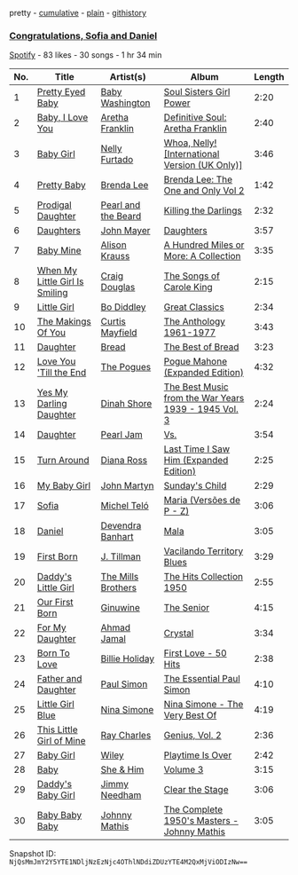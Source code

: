pretty - [cumulative](/playlists/cumulative/2vfyCK7WsXnVeItNwuiFFR.md) - [plain](/playlists/plain/2vfyCK7WsXnVeItNwuiFFR) - [githistory](https://github.githistory.xyz/mackorone/spotify-playlist-archive/blob/main/playlists/plain/2vfyCK7WsXnVeItNwuiFFR)

### [Congratulations, Sofia and Daniel](https://open.spotify.com/playlist/2vfyCK7WsXnVeItNwuiFFR)

> 

[Spotify](https://open.spotify.com/user/spotify) - 83 likes - 30 songs - 1 hr 34 min

| No. | Title | Artist(s) | Album | Length |
|---|---|---|---|---|
| 1 | [Pretty Eyed Baby](https://open.spotify.com/track/1iNjyEYPmxA3JF17OzmLHs) | [Baby Washington](https://open.spotify.com/artist/29afta7TiMlvY1fkgaFJcH) | [Soul Sisters Girl Power](https://open.spotify.com/album/1GFNuRo7Cit3U18XCaYLPA) | 2:20 |
| 2 | [Baby, I Love You](https://open.spotify.com/track/4CqfNNLTAO99k4vBBQRxZM) | [Aretha Franklin](https://open.spotify.com/artist/7nwUJBm0HE4ZxD3f5cy5ok) | [Definitive Soul: Aretha Franklin](https://open.spotify.com/album/2TQwwjsqs7dsHWkzcTa36n) | 2:40 |
| 3 | [Baby Girl](https://open.spotify.com/track/0F4rlAo6JcczFGyr3l1HR6) | [Nelly Furtado](https://open.spotify.com/artist/2jw70GZXlAI8QzWeY2bgRc) | [Whoa, Nelly! \[International Version \(UK Only\)\]](https://open.spotify.com/album/08hjab68q57U6XhLqk4Cu3) | 3:46 |
| 4 | [Pretty Baby](https://open.spotify.com/track/64yve9ERakVLgli46iyz5P) | [Brenda Lee](https://open.spotify.com/artist/4cPHsZM98sKzmV26wlwD2W) | [Brenda Lee: The One and Only Vol 2](https://open.spotify.com/album/5GZoQnjVRx0fmllwJ1Kqy3) | 1:42 |
| 5 | [Prodigal Daughter](https://open.spotify.com/track/19ERwzxmbvcWDWdwdqDOZG) | [Pearl and the Beard](https://open.spotify.com/artist/5R2aEHXvhpcbsL6tAJt5do) | [Killing the Darlings](https://open.spotify.com/album/19tTbth3Il2QEnoirOGinC) | 2:32 |
| 6 | [Daughters](https://open.spotify.com/track/6J3PYJ5mpscGmSFF6ANYDQ) | [John Mayer](https://open.spotify.com/artist/0hEurMDQu99nJRq8pTxO14) | [Daughters](https://open.spotify.com/album/1kf0hXvUKd4qkKGrWBws7q) | 3:57 |
| 7 | [Baby Mine](https://open.spotify.com/track/1eRCRCO4IdkxHzdqVjUKQ3) | [Alison Krauss](https://open.spotify.com/artist/5J6L7N6B4nI1M5cwa29mQG) | [A Hundred Miles or More: A Collection](https://open.spotify.com/album/01IjKv7DKoXKVI8wS0TLpU) | 3:35 |
| 8 | [When My Little Girl Is Smiling](https://open.spotify.com/track/0RFxiywADCtJrpnWCjRXP5) | [Craig Douglas](https://open.spotify.com/artist/2B52XDLCjJiYiEjtBeeOD0) | [The Songs of Carole King](https://open.spotify.com/album/0OX19x2M0o3SeHaPdWtpy8) | 2:15 |
| 9 | [Little Girl](https://open.spotify.com/track/7bpG4yiXDGCcHbE7NgNpDq) | [Bo Diddley](https://open.spotify.com/artist/2bmixwMZXlkl2sbIbOfviq) | [Great Classics](https://open.spotify.com/album/3pSWdHE4Nvn3PIorv1aD2Q) | 2:34 |
| 10 | [The Makings Of You](https://open.spotify.com/track/3H9Xxl4vitt2XgzZLrDyDB) | [Curtis Mayfield](https://open.spotify.com/artist/2AV6XDIs32ofIJhkkDevjm) | [The Anthology 1961\-1977](https://open.spotify.com/album/0qvxVXv3xnLJT4iUDATxVk) | 3:43 |
| 11 | [Daughter](https://open.spotify.com/track/4c5tAsvYlk1fWuK7oPRnUh) | [Bread](https://open.spotify.com/artist/70ZTdbPEcEugBNay4MvxfL) | [The Best of Bread](https://open.spotify.com/album/27PnJozrSZByyLlqFtiVtx) | 3:23 |
| 12 | [Love You 'Till the End](https://open.spotify.com/track/2WTgDM0RGMG0v9nA7yc6uW) | [The Pogues](https://open.spotify.com/artist/2wzMOQwNT6ZvVB4amvhFAH) | [Pogue Mahone \(Expanded Edition\)](https://open.spotify.com/album/2AGx8a5UJvGA1sdz6y6OkE) | 4:32 |
| 13 | [Yes My Darling Daughter](https://open.spotify.com/track/4nC1OvUy6chDtxHYDNnag0) | [Dinah Shore](https://open.spotify.com/artist/73xrrv4ZrlpLi1q0Q34wiK) | [The Best Music from the War Years 1939 \- 1945 Vol\. 3](https://open.spotify.com/album/5l8H5TG5CdBc2btNm3IgqF) | 2:24 |
| 14 | [Daughter](https://open.spotify.com/track/5dLg1mk8bZTKxoSPMyS2Bl) | [Pearl Jam](https://open.spotify.com/artist/1w5Kfo2jwwIPruYS2UWh56) | [Vs.](https://open.spotify.com/album/1IbWeuKHK34rttmwkUJGIs) | 3:54 |
| 15 | [Turn Around](https://open.spotify.com/track/04e8lZDwgyiC3a4SYb8RdQ) | [Diana Ross](https://open.spotify.com/artist/3MdG05syQeRYPPcClLaUGl) | [Last Time I Saw Him \(Expanded Edition\)](https://open.spotify.com/album/25b5PnuHsPiZqZj6gp6ye2) | 2:25 |
| 16 | [My Baby Girl](https://open.spotify.com/track/4PyKotNp85RgqW11SGN3kw) | [John Martyn](https://open.spotify.com/artist/3JulrApLVT81sb2HkfwMks) | [Sunday's Child](https://open.spotify.com/album/2qn3l9CjKrbMoPs7zBSc81) | 2:29 |
| 17 | [Sofia](https://open.spotify.com/track/6CiKKl0pCZ1nEWKmDHKAlf) | [Michel Teló](https://open.spotify.com/artist/1sDVuztNhGcetCLChkleDA) | [Maria \(Versões de P \- Z\)](https://open.spotify.com/album/75WIZlS4xT0yHTMwpG4dPA) | 3:06 |
| 18 | [Daniel](https://open.spotify.com/track/6ewPNRMyIV475LyLARjQjM) | [Devendra Banhart](https://open.spotify.com/artist/1YZEoYFXx4AxVv13OiOPvZ) | [Mala](https://open.spotify.com/album/1Z69PSnbIBojgF9NBJbKca) | 3:05 |
| 19 | [First Born](https://open.spotify.com/track/0pv2WnmVU5uZsyPSGMz8Oo) | [J\. Tillman](https://open.spotify.com/artist/21XbnrbEMUTZelIfoV12hC) | [Vacilando Territory Blues](https://open.spotify.com/album/1t93vXf4ua26qPxp4Msik3) | 3:29 |
| 20 | [Daddy's Little Girl](https://open.spotify.com/track/3DFRNxC3kROOKNT18i15Br) | [The Mills Brothers](https://open.spotify.com/artist/5v8bwWRbu7AI3YFhzoM6Ha) | [The Hits Collection 1950](https://open.spotify.com/album/7GJLy632Hq1obJWb0SCZNu) | 2:55 |
| 21 | [Our First Born](https://open.spotify.com/track/2ivb7FUrnoArK0v1JvqwYA) | [Ginuwine](https://open.spotify.com/artist/7r8RF1tN2A4CiGEplkp1oP) | [The Senior](https://open.spotify.com/album/3t4OgAvvOzvXw8D2NHUeDR) | 4:15 |
| 22 | [For My Daughter](https://open.spotify.com/track/7pGLavUHD7BZaQ9rAvFJLT) | [Ahmad Jamal](https://open.spotify.com/artist/6gc6oo3u2f7SqTd4mhe81O) | [Crystal](https://open.spotify.com/album/61tuvxkgsvrsRQmoMSu6YA) | 3:34 |
| 23 | [Born To Love](https://open.spotify.com/track/1B5JLFTP2IqHO5RbZgu9bJ) | [Billie Holiday](https://open.spotify.com/artist/1YzCsTRb22dQkh9lghPIrp) | [First Love \- 50 Hits](https://open.spotify.com/album/723W2Fu9VEqlF8dVhREBl2) | 2:38 |
| 24 | [Father and Daughter](https://open.spotify.com/track/6PQqTPQ63mMf7jg0jb407d) | [Paul Simon](https://open.spotify.com/artist/2CvCyf1gEVhI0mX6aFXmVI) | [The Essential Paul Simon](https://open.spotify.com/album/4kdOH3s9cRL9YykvHFpSlD) | 4:10 |
| 25 | [Little Girl Blue](https://open.spotify.com/track/0cK82o50GO2XpyvaglBBWc) | [Nina Simone](https://open.spotify.com/artist/7G1GBhoKtEPnP86X2PvEYO) | [Nina Simone \- The Very Best Of](https://open.spotify.com/album/2HwQNLQBZNvOf55mJeKDvC) | 4:19 |
| 26 | [This Little Girl of Mine](https://open.spotify.com/track/1lHnGHEMoV31piUsLyM3mn) | [Ray Charles](https://open.spotify.com/artist/1eYhYunlNJlDoQhtYBvPsi) | [Genius, Vol\. 2](https://open.spotify.com/album/3h9CC5eXsKd3Q2ym9upTVn) | 2:36 |
| 27 | [Baby Girl](https://open.spotify.com/track/7KSKBd07ewDUmjVng2WaMb) | [Wiley](https://open.spotify.com/artist/7k9T7lZlHjRAM1bb0r9Rm3) | [Playtime Is Over](https://open.spotify.com/album/1Bzb6tlpnxrEwajQDM361B) | 2:42 |
| 28 | [Baby](https://open.spotify.com/track/0iTrbNlIQj7Kfk1ytfMopY) | [She & Him](https://open.spotify.com/artist/3CIRif6ZAedT7kZSPvj2A4) | [Volume 3](https://open.spotify.com/album/30W17Ol4QWQpvID7OCQUpQ) | 3:15 |
| 29 | [Daddy's Baby Girl](https://open.spotify.com/track/4lQ1ntNKWgDWK5YLcdGBM0) | [Jimmy Needham](https://open.spotify.com/artist/4yMGs8CtlMVF7RV2XU539m) | [Clear the Stage](https://open.spotify.com/album/1OXysRz4yKWPjeZFrAkOAe) | 3:06 |
| 30 | [Baby Baby Baby](https://open.spotify.com/track/1Ut95lm6Ydl5cxN1ExamOi) | [Johnny Mathis](https://open.spotify.com/artist/21LGsW7bziR4Ledx7WZ1Wf) | [The Complete 1950's Masters \- Johnny Mathis](https://open.spotify.com/album/2kA1tewN9dZxnniJ3x5NG7) | 3:05 |

Snapshot ID: `NjQsMmJmY2Y5YTE1NDljNzEzNjc4OThlNDdiZDUzYTE4M2QxMjViODIzNw==`
